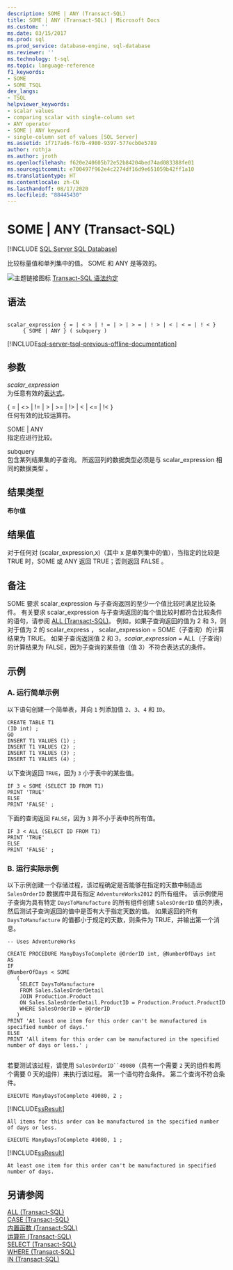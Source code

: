 ```yaml
---
description: SOME | ANY (Transact-SQL)
title: SOME | ANY (Transact-SQL) | Microsoft Docs
ms.custom: ''
ms.date: 03/15/2017
ms.prod: sql
ms.prod_service: database-engine, sql-database
ms.reviewer: ''
ms.technology: t-sql
ms.topic: language-reference
f1_keywords:
- SOME
- SOME_TSQL
dev_langs:
- TSQL
helpviewer_keywords:
- scalar values
- comparing scalar with single-column set
- ANY operator
- SOME | ANY keyword
- single-column set of values [SQL Server]
ms.assetid: 1f717ad6-f67b-4980-9397-577ecb0e5789
author: rothja
ms.author: jroth
ms.openlocfilehash: f620e240605b72e52b84204bed74ad083388fe01
ms.sourcegitcommit: e700497f962e4c2274df16d9e651059b42ff1a10
ms.translationtype: HT
ms.contentlocale: zh-CN
ms.lasthandoff: 08/17/2020
ms.locfileid: "88445430"
---
```

# <a name="some--any-transact-sql"></a>SOME | ANY (Transact-SQL)
[!INCLUDE [SQL Server SQL Database](../../includes/applies-to-version/sql-asdb.md)]

  比较标量值和单列集中的值。 SOME 和 ANY 是等效的。  
  
 ![主题链接图标](../../database-engine/configure-windows/media/topic-link.gif "“主题链接”图标") [Transact-SQL 语法约定](../../t-sql/language-elements/transact-sql-syntax-conventions-transact-sql.md)  
  
## <a name="syntax"></a>语法  
  
```syntaxsql
  
scalar_expression { = | < > | ! = | > | > = | ! > | < | < = | ! < }   
     { SOME | ANY } ( subquery )   
```  
  
[!INCLUDE[sql-server-tsql-previous-offline-documentation](../../includes/sql-server-tsql-previous-offline-documentation.md)]

## <a name="arguments"></a>参数
 *scalar_expression*  
 为任意有效的[表达式](../../t-sql/language-elements/expressions-transact-sql.md)。  
  
 { = \| <> \| != \| > \| >= \| !> \| < \| <= \| !< }  
 任何有效的比较运算符。  
  
 SOME | ANY  
 指定应进行比较。  
  
 subquery  
 包含某列结果集的子查询。 所返回列的数据类型必须是与 scalar_expression 相同的数据类型  。  
  
## <a name="result-types"></a>结果类型  
 **布尔值**  
  
## <a name="result-value"></a>结果值  
 对于任何对 (scalar_expression,x)（其中 x 是单列集中的值），当指定的比较是 TRUE 时，SOME 或 ANY 返回 TRUE；否则返回 FALSE       。  
  
## <a name="remarks"></a>备注  
 SOME 要求 scalar_expression  与子查询返回的至少一个值比较时满足比较条件。 有关要求  scalar_expression 与子查询返回的每个值比较时都符合比较条件的语句，请参阅 [ALL (Transact-SQL)](../../t-sql/language-elements/all-transact-sql.md)。 例如，如果子查询返回的值为 2 和 3，则对于值为 2 的 scalar_express  ，  scalar_expression = SOME（子查询）的计算结果为 TRUE。 如果子查询返回值 2 和 3，*scalar_expression* = ALL（子查询）的计算结果为 FALSE，因为子查询的某些值（值 3）不符合表达式的条件。  
  
## <a name="examples"></a>示例  
  
### <a name="a-running-a-simple-example"></a>A. 运行简单示例  
 以下语句创建一个简单表，并向 `1` 列添加值 `2`、`3`、`4` 和 `ID`。  
  
```  
CREATE TABLE T1  
(ID int) ;  
GO  
INSERT T1 VALUES (1) ;  
INSERT T1 VALUES (2) ;  
INSERT T1 VALUES (3) ;  
INSERT T1 VALUES (4) ;  
```  
  
 以下查询返回 `TRUE`，因为 `3` 小于表中的某些值。  
  
```  
IF 3 < SOME (SELECT ID FROM T1)  
PRINT 'TRUE'   
ELSE  
PRINT 'FALSE' ;  
```  
  
 下面的查询返回 `FALSE`，因为 `3` 并不小于表中的所有值。  
  
```  
IF 3 < ALL (SELECT ID FROM T1)  
PRINT 'TRUE'   
ELSE  
PRINT 'FALSE' ;  
```  
  
### <a name="b-running-a-practical-example"></a>B. 运行实际示例  
 以下示例创建一个存储过程，该过程确定是否能够在指定的天数中制造出 `SalesOrderID` 数据库中具有指定 `AdventureWorks2012` 的所有组件。 该示例使用子查询为具有特定 `DaysToManufacture` 的所有组件创建 `SalesOrderID` 值的列表，然后测试子查询返回的值中是否有大于指定天数的值。 如果返回的所有 `DaysToManufacture` 的值都小于规定的天数，则条件为 TRUE，并输出第一个消息。  
  
```  
-- Uses AdventureWorks  
  
CREATE PROCEDURE ManyDaysToComplete @OrderID int, @NumberOfDays int  
AS  
IF   
@NumberOfDays < SOME  
   (  
    SELECT DaysToManufacture  
    FROM Sales.SalesOrderDetail  
    JOIN Production.Product   
    ON Sales.SalesOrderDetail.ProductID = Production.Product.ProductID   
    WHERE SalesOrderID = @OrderID  
   )  
PRINT 'At least one item for this order can't be manufactured in specified number of days.'  
ELSE   
PRINT 'All items for this order can be manufactured in the specified number of days or less.' ;  
  
```  
  
 若要测试该过程，请使用 `SalesOrderID``49080`（具有一个需要 `2` 天的组件和两个需要 0 天的组件）来执行该过程。 第一个语句符合条件。 第二个查询不符合条件。  
  
```  
EXECUTE ManyDaysToComplete 49080, 2 ;  
```  
  
 [!INCLUDE[ssResult](../../includes/ssresult-md.md)]  
  
 `All items for this order can be manufactured in the specified number of days or less.`  
  
```  
EXECUTE ManyDaysToComplete 49080, 1 ;  
```  
  
 [!INCLUDE[ssResult](../../includes/ssresult-md.md)]  
  
 `At least one item for this order can't be manufactured in specified number of days.`  
  
## <a name="see-also"></a>另请参阅  
 [ALL (Transact-SQL)](../../t-sql/language-elements/all-transact-sql.md)   
 [CASE (Transact-SQL)](../../t-sql/language-elements/case-transact-sql.md)   
 [内置函数 (Transact-SQL)](~/t-sql/functions/functions.md)   
 [运算符 (Transact-SQL)](../../t-sql/language-elements/operators-transact-sql.md)   
 [SELECT (Transact-SQL)](../../t-sql/queries/select-transact-sql.md)   
 [WHERE (Transact-SQL)](../../t-sql/queries/where-transact-sql.md)   
 [IN (Transact-SQL)](../../t-sql/language-elements/in-transact-sql.md)  
  
